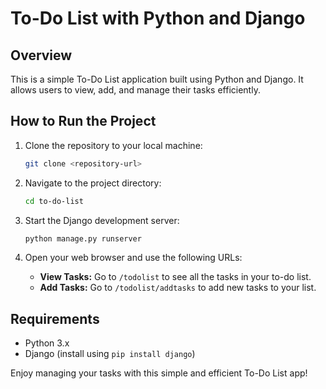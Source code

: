 # To-Do List with Python and Django

## Overview
This is a simple To-Do List application built using Python and Django. It allows users to view, add, and manage their tasks efficiently.

## How to Run the Project

1. Clone the repository to your local machine:
   ```bash
   git clone <repository-url>
   ```

2. Navigate to the project directory:
   ```bash
   cd to-do-list
   ```

3. Start the Django development server:
   ```bash
   python manage.py runserver
   ```

4. Open your web browser and use the following URLs:

   - **View Tasks:** Go to `/todolist` to see all the tasks in your to-do list.
   - **Add Tasks:** Go to `/todolist/addtasks` to add new tasks to your list.

## Requirements
- Python 3.x
- Django (install using `pip install django`)

Enjoy managing your tasks with this simple and efficient To-Do List app!

